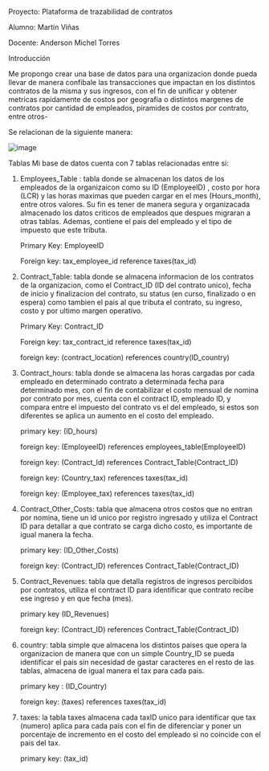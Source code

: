 Proyecto: Plataforma de trazabilidad de contratos

Alumno: Martin Viñas

Docente: Anderson Michel Torres


Introducción

Me propongo crear una base de datos para una organizacion donde pueda llevar de manera confibale las transacciones que impactan en los distintos contratos de la misma y sus ingresos, con el fin de unificar y obtener metricas rapidamente de costos por geografia o distintos margenes de contratos por cantidad de empleados, piramides de costos por contrato, entre otros-

Se relacionan de la siguiente manera:


![image](https://github.com/user-attachments/assets/7da298e6-7d0d-4df8-bf8a-651b2499c085)


Tablas
Mi base de datos cuenta con 7 tablas relacionadas entre si:

1) Employees_Table : tabla donde se almacenan los datos de los empleados de la organizaicon como su ID (EmployeeID) , costo por hora (LCR) y las horas maximas que pueden cargar en el mes (Hours_month), entre otros valores. Su fin es tener de manera segura y organizacada almacenado los datos criticos de empleados que despues migraran a otras tablas. Ademas, contiene el pais del empleado y el tipo de impuesto que este tributa.

	Primary Key: EmployeeID

	Foreign key: tax_employee_id reference taxes(tax_id)

2) Contract_Table: tabla donde se almacena informacion de los contratos de la organizacion, como el Contract_ID (ID del contrato unico), fecha de inicio y finalizacion del contrato, su status (en curso, finalizado o en espera) como tambien el pais al que tributa el contrato, su ingreso, costo y por ultimo margen operativo.

    Primary Key: Contract_ID
   
    Foreign key: tax_contract_id reference taxes(tax_id)
   
    foreign key: (contract_location) references country(ID_country)

3) Contract_hours: tabla donde se almacena las horas cargadas por cada empleado en determinado contrato a determinada fecha para determinado mes, con el fin de contabilizar el costo mensual de nomina por contrato por mes, cuenta con el contract ID, empleado ID, y compara entre el impuesto del contrato vs el del empleado, si estos son diferentes se aplica un aumento en el costo del empleado.

	  primary key: (ID_hours)
   
	  foreign key: (EmployeeID) references employees_table(EmployeeID)
   
	  foreign key: (Contract_Id) references Contract_Table(Contract_ID)
   
	  foreign key: (Country_tax) references taxes(tax_id)
   
	  foreign key: (Employee_tax) references taxes(tax_id)


4) Contract_Other_Costs: tabla que almacena otros costos que no entran por nomina, tiene un id unico por registro ingresado y utiliza el Contract ID para detallar a que contrato se carga dicho costo, es importante de igual manera la fecha.

    primary key: (ID_Other_Costs)
   
    foreign key: (Contract_ID) references Contract_Table(Contract_ID)
   


5) Contract_Revenues: tabla que detalla registros de ingresos percibidos por contratos, utiliza el contract ID para identificar que contrato recibe ese ingreso y en que fecha (mes).

	primary key (ID_Revenues)
   
	foreign key: (Contract_ID) references Contract_Table(Contract_ID)
   
6) country: tabla simple que almacena los distintos paises que opera la organizacion de manera que con un simple Country_ID se pueda identificar el pais sin necesidad de gastar caracteres en el resto de las tablas, almacena de igual manera el tax para cada pais.

    primary key : (ID_Country)
    
    foreign key: (taxes) references taxes(tax_id)
    


7) taxes: la tabla taxes almacena cada taxID unico para identificar que tax (numero) aplica para cada pais con el fin de diferenciar y poner un porcentaje de incremento en el costo del empleado si no coincide con el pais del tax.

     primary key: (tax_id)




